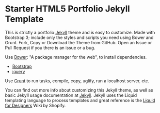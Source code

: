 # Starter HTML5 Portfolio Jekyll Template

This is strictly a portfolio [Jekyll](http://jekyllrb.com/) theme and is easy to customize. Made with Bootstrap 3; include only the styles and scripts you need using Bower and Grunt. Fork, Copy or Download the Theme from GitHub. Open an Issue or Pull Request if you there is an issue or a bug.

Use [Bower](http://bower.io/): "A package manager for the web", to install dependencies.

* [Bootstrap](http://getbootstrap.com/)
* [jquery](http://jquery.com/)

Use [Grunt](http://gruntjs.com/) to run tasks, compile, copy, uglify, run a localhost server, etc.

You can find out more info about customizing this Jekyll theme, as well as basic Jekyll usage documentation at [Jekyll](http://jekyllrb.com/). Jekyll uses the Liquid templating language to process templates and great reference is the [Liquid for Designers](https://github.com/Shopify/liquid/wiki/Liquid-for-Designers) Wiki by Shopify.